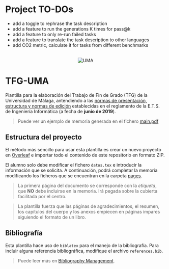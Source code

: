 # Project TO-DOs
- add a toggle to rephrase the task description
- add a feature to run the generations K times for pass@k
- add a feature to only re-run failed tasks
- add a feature to translate the task description to other languages
- add CO2 metric, calculate it for tasks from different benchmarks

<p align="center">
  <br/>
  <img src=images/marcauma-total-2.jpg alt="UMA">
  <br/>
</p>

# TFG-UMA

Plantilla para la elaboración del Trabajo de Fin de Grado (TFG) de la Universidad de Málaga, antendiendo a las [normas de presentación, estructura y normas de edición](https://www.uma.es/etsi-informatica/info/72589/tfg-memoria-y-defensa/) establecidas en el reglamento de la E.T.S. de Ingeniería Informática (a fecha de **junio de 2019**).

> Puede ver un ejemplo de memoria generada en el fichero [main.pdf](main.pdf)

## Estructura del proyecto

El método más sencillo para usar esta plantilla es crear un nuevo proyecto en [Overleaf](https://www.overleaf.com) e importar todo el contenido de este repositorio en formato ZIP.

El alumno solo debe modificar el fichero `datos.tex` e introducir la información que se solicita. A continuación, podrá completar la memoria modificando los ficheros que se encuentran en la carpeta [pages](pages).

> La primera página del documento se corresponde con la *etiqueta*, que **NO** debe incluirse en la memoria. Irá pegada sobre la cubierta facilitada por el centro.

> La plantilla fuerza que las páginas de agradecimientos, el resumen, los capítulos del cuerpo y los anexos empiecen en páginas impares siguiendo el formato de un libro.

## Bibliografía

Esta plantilla hace uso de `biblatex` para el manejo de la bibliografía. Para incluir alguna referencia bibliográfica, modifique el archivo `references.bib`.

> Puede leer más en [Bibliography Management](https://en.wikibooks.org/wiki/LaTeX/Bibliography_Management#biblatex).
